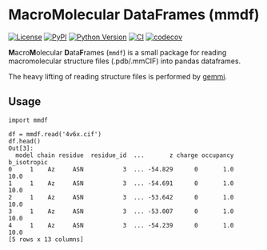 # MacroMolecular DataFrames (mmdf)

[![License](https://img.shields.io/pypi/l/mmdf.svg?color=green)](https://github.com/teamtomo/mmdf/raw/main/LICENSE)
[![PyPI](https://img.shields.io/pypi/v/mmdf.svg?color=green)](https://pypi.org/project/mmdf)
[![Python Version](https://img.shields.io/pypi/pyversions/mmdf.svg?color=green)](https://python.org)
[![CI](https://github.com/teamtomo/mmdf/actions/workflows/ci.yml/badge.svg)](https://github.com/teamtomo/mmdf/actions/workflows/ci.yml)
[![codecov](https://codecov.io/gh/teamtomo/mmdf/branch/main/graph/badge.svg)](https://codecov.io/gh/teamtomo/mmdf)

**M**acro**M**olecular **D**ata**F**rames (`mmdf`) is a small package for reading macromolecular structure files
(.pdb/.mmCIF) into pandas dataframes.

The heavy lifting of reading structure files is performed by [gemmi](https://gemmi.readthedocs.io/en/latest/).

## Usage

```ipython
import mmdf

df = mmdf.read('4v6x.cif')
df.head()
Out[3]: 
  model chain residue  residue_id  ...       z charge occupancy  b_isotropic
0     1    Az     ASN           3  ... -54.829      0       1.0         10.0
1     1    Az     ASN           3  ... -54.691      0       1.0         10.0
2     1    Az     ASN           3  ... -53.642      0       1.0         10.0
3     1    Az     ASN           3  ... -53.007      0       1.0         10.0
4     1    Az     ASN           3  ... -54.239      0       1.0         10.0
[5 rows x 13 columns]
```
